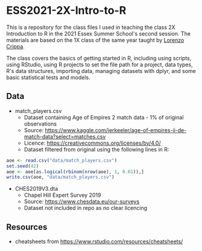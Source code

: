 # ESS2021-2X-Intro-to-R

This is a repository for the class files I used in teaching the class 2X Introduction to R in the 2021 Essex Summer School's second session. The materials are based on the 1X class of the same year taught by [Lorenzo Crippa](https://lorenzo-crippa.github.io/).

The class covers the basics of getting started in R, including using scripts, using RStudio, using R projects to set the file path for a project, data types, R's data structures, importing data, managing datasets with dplyr, and some basic statistical tests and models.


## Data

- match_players.csv
  - Dataset containing Age of Empires 2 match data - 1% of original observations
  - Source: https://www.kaggle.com/jerkeeler/age-of-empires-ii-de-match-data?select=matches.csv
  - Licence: https://creativecommons.org/licenses/by/4.0/
  - Dataset filtered from original using the following lines in R:

```r
aoe <- read.csv("data/match_players.csv")
set.seed(42)
aoe <- aoe[as.logical(rbinom(nrow(aoe), 1, 0.01)),]
write.csv(aoe, "data/match_players.csv")
```

- CHES2019V3.dta
  - Chapel Hill Expert Survey 2019
  - Source: https://www.chesdata.eu/our-surveys
  - Dataset not included in repo as no clear licencing


## Resources

- cheatsheets from https://www.rstudio.com/resources/cheatsheets/